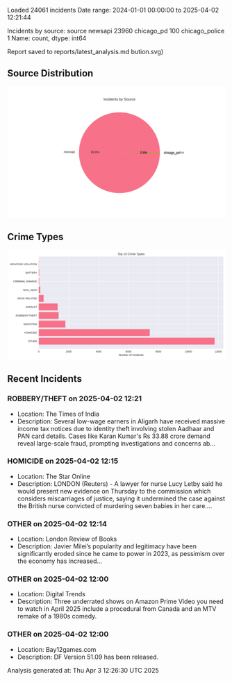 
Loaded 24061 incidents
Date range: 2024-01-01 00:00:00 to 2025-04-02 12:21:44

Incidents by source:
source
newsapi           23960
chicago_pd          100
chicago_police        1
Name: count, dtype: int64

Report saved to reports/latest_analysis.md
bution.svg)

## Source Distribution
![Source Distribution](images/source_distribution.svg)

## Crime Types
![Crime Types](images/crime_types.svg)

## Recent Incidents

### ROBBERY/THEFT on 2025-04-02 12:21
- Location: The Times of India
- Description: Several low-wage earners in Aligarh have received massive income tax notices due to identity theft involving stolen Aadhaar and PAN card details. Cases like Karan Kumar's Rs 33.88 crore demand reveal large-scale fraud, prompting investigations and concerns ab…


### HOMICIDE on 2025-04-02 12:15
- Location: The Star Online
- Description: LONDON (Reuters) - A lawyer for nurse Lucy Letby said he would present new evidence on Thursday to the commission which considers miscarriages of justice, saying it undermined the case against the British nurse convicted of murdering seven babies in her care.…


### OTHER on 2025-04-02 12:14
- Location: London Review of Books
- Description: Javier Milei’s popularity and legitimacy have been significantly eroded since he came to power in 2023, as pessimism over the economy has increased...


### OTHER on 2025-04-02 12:00
- Location: Digital Trends
- Description: Three underrated shows on Amazon Prime Video you need to watch in April 2025 include a procedural from Canada and an MTV remake of a 1980s comedy.


### OTHER on 2025-04-02 12:00
- Location: Bay12games.com
- Description: DF Version 51.09 has been released.

Analysis generated at: Thu Apr  3 12:26:30 UTC 2025
